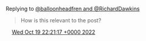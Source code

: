 Replying to [@balloonheadfren and @RichardDawkins](https://twitter.com/@balloonheadfren/status/1582644770073382913)

> How is this relevant to the post?

<img src="../../media/tweet.ico" width="12" /> [Wed Oct 19 22:21:17 +0000 2022](https://twitter.com/DromerDenker/status/1582859456651853824)